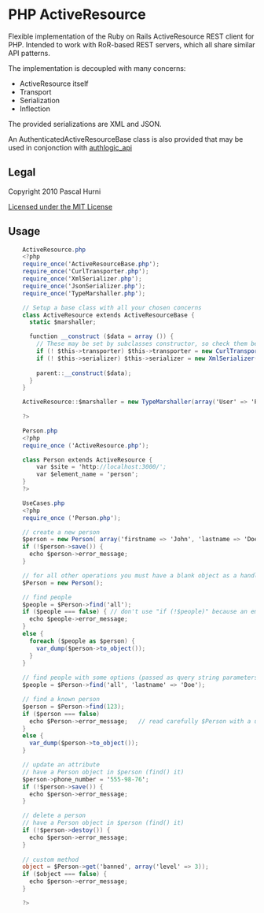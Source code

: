 # PHP ActiveResource

Flexible implementation of the Ruby on Rails ActiveResource REST client for PHP.
Intended to work with RoR-based REST servers, which all share similar
API patterns.

The implementation is decoupled with many concerns:

 - ActiveResource itself
 - Transport
 - Serialization
 - Inflection
  
The provided serializations are XML and JSON.

An AuthenticatedActiveResourceBase class is also provided that may be used in conjonction with [authlogic_api](http://github/phurni/authlogic_api)

## Legal

Copyright 2010 Pascal Hurni

[Licensed under the MIT License](http://www.opensource.org/licenses/mit-license.php)

## Usage

```c#
    ActiveResource.php
    <?php
    require_once('ActiveResourceBase.php');
    require_once('CurlTransporter.php');
    require_once('XmlSerializer.php');
    require_once('JsonSerializer.php');
    require_once('TypeMarshaller.php');

    // Setup a base class with all your chosen concerns
    class ActiveResource extends ActiveResourceBase {
      static $marshaller;

      function __construct ($data = array ()) {
        // These may be set by subclasses constructor, so check them before re-setting
        if (! $this->transporter) $this->transporter = new CurlTransporter();
        if (! $this->serializer) $this->serializer = new XmlSerializer(self::$marshaller, array('element_name' => $this->element_name)));
    
        parent::__construct($data);
      }
    }

    ActiveResource::$marshaller = new TypeMarshaller(array('User' => 'Person', 'Member' => 'Person', 'Project' => 'weird_PHP_classname_for_Project'));
    
    ?>

    Person.php
    <?php
    require_once ('ActiveResource.php');

    class Person extends ActiveResource {
        var $site = 'http://localhost:3000/';
        var $element_name = 'person';
    }
    ?>

    UseCases.php
    <?php
    require_once ('Person.php');

    // create a new person
    $person = new Person( array('firstname => 'John', 'lastname => 'Doe') );
    if (!$person->save()) {
      echo $person->error_message;
    }

    // for all other operations you must have a blank object as a handle.
    $Person = new Person();

    // find people
    $people = $Person->find('all');
    if ($people === false) { // don't use "if (!$people)" because an empty array will match!
      echo $people->error_message;
    }
    else {
      foreach ($people as $person) {
        var_dump($person->to_object());
      }
    }
 
    // find people with some options (passed as query string parameters)
    $people = $Person->find('all', 'lastname' => 'Doe');

    // find a known person
    $person = $Person->find(123);
    if ($person === false)
      echo $Person->error_message;   // read carefully $Person with a uppercase P
    }
    else {
      var_dump($person->to_object());
    }

    // update an attribute
    // have a Person object in $person (find() it) 
    $person->phone_number = '555-98-76';
    if (!$person->save()) {
      echo $person->error_message;
    }

    // delete a person
    // have a Person object in $person (find() it) 
    if (!$person->destoy()) {
      echo $person->error_message;
    }
 
    // custom method
    object = $Person->get('banned', array('level' => 3));
    if ($object === false) {
      echo $person->error_message;
    }

    ?>
```
